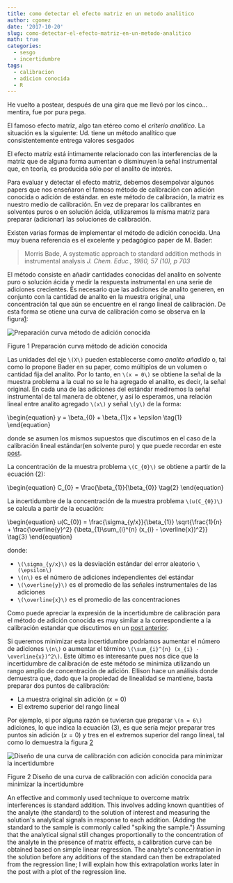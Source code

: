 ```yaml
---
title: como detectar el efecto matriz en un metodo analitico
author: cgomez
date: '2017-10-20'
slug: como-detectar-el-efecto-matriz-en-un-metodo-analitico
math: true
categories:
  - sesgo
  - incertidumbre
tags:
  - calibracion
  - adicion conocida
  - R
---
```




He vuelto a postear, después de una gira que me llevó por los cinco... 
mentira, fue por pura pega.

El famoso efecto matriz, algo tan etéreo como el _criterio analítico_.
La situación es la siguiente: Ud. tiene un método analítico que consistentemente
entrega valores sesgados

El efecto matriz está íntimamente relacionado con las interferencias de la 
matriz que de alguna forma aumentan o disminuyen la señal instrumental que, 
en teoría, es producida sólo por el analito de interés.

Para evaluar y detectar el efecto matriz, debemos desempolvar algunos papers
que nos enseñaron el famoso método de calibración con adición conocida o 
adición de estándar. en este método de calibración, la matriz es nuestro 
medio de calibración. En vez de preparar los calibrantes en solventes puros o 
en solución ácida, utilizaremos la misma matriz para preparar (adicionar) las 
soluciones de calibración.

Existen varias formas de implementar el método de adición conocida. Una muy
buena referencia es el excelente y pedagógico paper de M. Bader:

> Morris Bade, A systematic approach to standard addition methods in 
instrumental analysis _J. Chem. Educ., 1980, 57 (10), p 703_

El método consiste en añadir cantidades conocidas del analito en solvente 
puro o solución ácida y medir la respuesta instrumental en una serie de
adiciones crecientes. Es necesario que las adiciones de analito generen, en 
conjunto con la cantidad de analito en la muestra original, una concentración
tal que aún se encuentre en el rango lineal de calibración. De esta forma
se otiene una curva de calibración como se observa en la figura<a href="#fig:adicion">1</a>:

<div class="figure">
<img src="/img/c0adicion.png" alt="Preparación curva método de adición conocida"  />
<p class="caption">Figure 1 Preparación curva método de adición conocida</p>
</div>

Las unidades del eje `\(X\)` pueden establecerse como _analito añadido_ o, 
tal como lo propone Bader en su paper, como múltiplos de un volumen
o cantidad fija del analito. Por lo tanto, en `\(x = 0\)` se obtiene la 
señal de la muestra problema a la cual no se le ha agregado el 
analito, es decir, la señal original. En cada una de las adiciones
del estándar mediremos la señal instrumental de tal manera de 
obtener, y así lo esperamos, una relación lineal entre analito 
agregado `\(x\)` y señal `\(y\)` de la forma:

\begin{equation}
  y = \beta_{0} + \beta_{1}x + \epsilon
    \tag{1}
\end{equation}

donde se asumen los mismos supuestos que discutimos en el caso de la
calibración lineal estándar(en solvente puro) y que puede recordar en este 
[post](https://www.analytical.cl/post/como-demuestro-que-mi-curva-de-calibracion-es-lineal/).

La concentración de la muestra problema `\(C_{0}\)` se obtiene a partir de la 
ecuación (2):

\begin{equation}
  C_{0} = \frac{\beta_{1}}{\beta_{0}}
  \tag{2}
\end{equation}
  

La incertidumbre de la concentración de la muestra problema `\(u(C_{0})\)` se 
calcula a partir de la ecuación:


\begin{equation}
  u(C_{0}) = \frac{\sigma_{y/x}}{\beta_{1}}
  \sqrt{\frac{1}{n} + \frac{\overline{y}^2}
  {\beta_{1}\sum_{i}^{n} (x_{i} - \overline{x})^2}}
    \tag{3}
\end{equation}

donde:
- `\(\sigma_{y/x}\)` es la desviación estándar del error aleatorio `\(\epsilon\)`
- `\(n\)` es el número de adiciones independientes del estándar
- `\(\overline{y}\)` es el promedio de las señales instrumentales de las adiciones
- `\(\overline{x}\)` es el promedio de las concentraciones 


Como puede apreciar la expresión de la incertidumbre de calibración para el 
método de adición conocida es muy
similar a la correspondiente a la calibración estandar que discutimos en un 
[post anterior](https://www.analytical.cl/post/como-calcular-la-incertidumbre-de-una-curva-de-calibracion/).

Si queremos minimizar esta incertidumbre podríamos aumentar el número de 
adiciones `\(n\)` o aumentar el término `\(\sum_{i}^{n} (x_{i} - \overline{x})^2\)`. 
Este último es interesante pues nos dice que la incertidumbre de calibración 
de este método se minimiza utilizando un rango amplio de concentración de
adición. Ellison hace un análisis donde demuestra que, dado que la propiedad
de linealidad se mantiene, basta preparar dos puntos de calibración:

- La muestra original sin adición ($x = 0$)
- El extremo superior del rango lineal

Por ejemplo, si por alguna razón se tuvieran que preparar `\(n = 6\)` adiciones, lo
que indica la ecuación (3), es que sería mejor preparar tres puntos
sin adición ($x = 0$) y tres en el extremos superior del rango lineal, tal 
como lo demuestra la figura <a href="#fig:doe">2</a>

<div class="figure">
<img src="/img/doeadicion.png" alt="Diseño de una curva de calibración con adición conocida para minimizar la incertidumbre"  />
<p class="caption">Figure 2 Diseño de una curva de calibración con adición conocida para minimizar la incertidumbre</p>
</div>







An effective and commonly used technique to overcome matrix interferences is standard addition. This involves adding known quantities of the analyte (the standard) to the solution of interest and measuring the solution's analytical signals in response to each addition. (Adding the standard to the sample is commonly called "spiking the sample.") Assuming that the analytical signal still changes proportionally to the concentration of the analyte in the presence of matrix effects, a calibration curve can be obtained based on simple linear regression. The analyte's concentration in the solution before any additions of the standard can then be extrapolated from the regression line; I will explain how this extrapolation works later in the post with a plot of the regression line.

